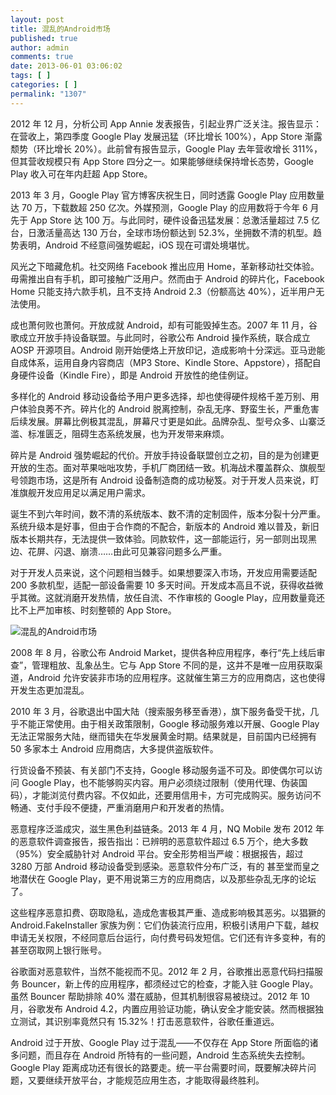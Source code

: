 ```yaml
---
layout: post
title: 混乱的Android市场
published: true
author: admin
comments: true
date: 2013-06-01 03:06:02
tags: [ ]
categories: [ ]
permalink: "1307"
---
```

2012 年 12 月，分析公司 App Annie 发表报告，引起业界广泛关注。报告显示：在营收上，第四季度 Google Play 发展迅猛（环比增长 100%），App Store 渐露颓势（环比增长 20%）。此前曾有报告显示，Google Play 去年营收增长 311%，但其营收规模只有 App Store 四分之一。如果能够继续保持增长态势，Google Play 收入可在年内赶超 App Store。

2013 年 3 月，Google Play 官方博客庆祝生日，同时透露 Google Play 应用数量达 70 万，下载数超 250 亿次。外媒预测，Google Play 的应用数将于今年 6 月先于 App Store 达 100 万。与此同时，硬件设备迅猛发展：总激活量超过 7.5 亿台，日激活量高达 130 万台，全球市场份额达到 52.3%，坐拥数不清的机型。趋势表明，Android 不经意间强势崛起，iOS 现在可谓处境堪忧。

风光之下暗藏危机。社交网络 Facebook 推出应用 Home，革新移动社交体验。毋需推出自有手机，即可接触广泛用户。然而由于 Android 的碎片化，Facebook Home 只能支持六款手机，且不支持 Android 2.3（份额高达 40%），近半用户无法使用。

成也萧何败也萧何。开放成就 Android，却有可能毁掉生态。2007 年 11 月，谷歌成立开放手持设备联盟。与此同时，谷歌公布 Android 操作系统，联合成立 AOSP 开源项目。Android 刚开始便烙上开放印记，造成影响十分深远。亚马逊能自成体系，运用自身内容商店（MP3 Store、Kindle Store、Appstore），搭配自身硬件设备（Kindle Fire），即是 Android 开放性的绝佳例证。

多样化的 Android 移动设备给予用户更多选择，却也使得硬件规格千差万别、用户体验良莠不齐。碎片化的 Android 脱离控制，杂乱无序、野蛮生长，严重危害后续发展。屏幕比例极其混乱，屏幕尺寸更是如此。品牌杂乱、型号众多、山寨泛滥、标准匮乏，阻碍生态系统发展，也为开发带来麻烦。

碎片是 Android 强势崛起的代价。开放手持设备联盟创立之初，目的是为创建更开放的生态。面对苹果咄咄攻势，手机厂商团结一致。机海战术覆盖群众、旗舰型号领跑市场，这是所有 Android 设备制造商的成功秘笈。对于开发人员来说，盯准旗舰开发应用足以满足用户需求。

诞生不到六年时间，数不清的系统版本、数不清的定制固件，版本分裂十分严重。系统升级本是好事，但由于合作商的不配合，新版本的 Android 难以普及，新旧版本长期共存，无法提供一致体验。同款软件，这一部能运行，另一部则出现黑边、花屏、闪退、崩溃……由此可见兼容问题多么严重。

对于开发人员来说，这个问题相当棘手。如果想要深入市场，开发应用需要适配 200 多款机型，适配一部设备需要 10 多天时间。开发成本高且不说，获得收益微乎其微。这就消磨开发热情，放任自流、不作审核的 Google Play，应用数量竟还比不上严加审核、时刻整顿的 App Store。

![混乱的Android市场][1]

2008 年 8 月，谷歌公布 Android Market，提供各种应用程序，奉行“先上线后审查”，管理粗放、乱象丛生。它与 App Store 不同的是，这并不是唯一应用获取渠道，Android 允许安装非市场的应用程序。这就催生第三方的应用商店，这也使得开发生态更加混乱。

2010 年 3 月，谷歌退出中国大陆（搜索服务移至香港），旗下服务备受干扰，几乎不能正常使用。由于相关政策限制，Google 移动服务难以开展、Google Play 无法正常服务大陆，继而错失在华发展黄金时期。结果就是，目前国内已经拥有 50 多家本土 Android 应用商店，大多提供盗版软件。

行货设备不预装、有关部门不支持，Google 移动服务遥不可及。即使偶尔可以访问 Google Play，也不能够购买内容。用户必须绕过限制（使用代理、伪装国码），才能浏览付费内容。不仅如此，还要用信用卡，方可完成购买。服务访问不畅通、支付手段不便捷，严重消磨用户和开发者的热情。

恶意程序泛滥成灾，滋生黑色利益链条。2013 年 4 月，NQ Mobile 发布 2012 年的恶意软件调查报告，报告指出：已辨明的恶意软件超过 6.5 万个，绝大多数（95%）安全威胁针对 Android 平台。安全形势相当严峻：根据报告，超过 3280 万部 Android 移动设备受到感染。恶意软件分布广泛，有的 甚至堂而皇之地潜伏在 Google Play，更不用说第三方的应用商店，以及那些杂乱无序的论坛了。

这些程序恶意扣费、窃取隐私，造成危害极其严重、造成影响极其恶劣。以猖獗的 Android.FakeInstaller 家族为例：它们伪装流行应用，积极引诱用户下载，越权申请无关权限，不经同意后台运行，向付费号码发短信。它们还有许多变种，有的甚至窃取网上银行账号。

谷歌面对恶意软件，当然不能视而不见。2012 年 2 月，谷歌推出恶意代码扫描服务 Bouncer，新上传的应用程序，都须经过它的检查，才能入驻 Google Play。虽然 Bouncer 帮助排除 40% 潜在威胁，但其机制很容易被绕过。2012 年 10 月，谷歌发布 Android 4.2，内置应用验证功能，确认安全才能安装。然而根据独立测试，其识别率竟然只有 15.32%！打击恶意软件，谷歌任重道远。

Android 过于开放、Google Play 过于混乱——不仅存在 App Store 所面临的诸多问题，而且存在 Android 所特有的一些问题，Android 生态系统失去控制。Google Play 距离成功还有很长的路要走。统一平台需要时间，既要解决碎片问题，又要继续开放平台，才能规范应用生态，才能取得最终胜利。

 [1]: http://yongz.com/yz/wp-content/uploads/2013/06/3460_1.jpg